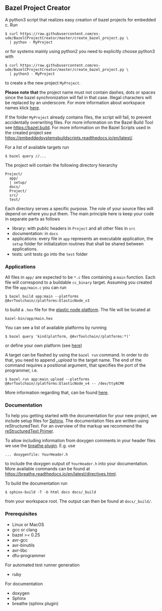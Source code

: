 Bazel Project Creator
---------

A python3 script that realizes easy creation of bazel projects
for embedded c. Run
```
$ curl https://raw.githubusercontent.com/es-ude/BazelCProjectCreator/master/create_bazel_project.py \
  | python - MyProject
```
or for systems mainly using python2 you need to explicitly choose python3 with 
```
$ curl https://raw.githubusercontent.com/es-ude/BazelCProjectCreator/master/create_bazel_project.py \
  | python3 - MyProject
```
to create a the new project `MyProject`.

**Please note that** the project name must not contain dashes, dots or spaces since the bazel synchronization will fail in that case. Illegal characters will be replaced by an underscore. For more information about workspace names klick [here](https://docs.bazel.build/versions/master/be/functions.html#workspace).

If the folder `MyProject` already contains files, the script will fail,
to prevent accidentally overwriting files.
For more information on the Bazel Build Tool see https://bazel.build.
For more information on the Bazel Scripts used in the created project see https://embeddedsystemsbuildscripts.readthedocs.io/en/latest/.

For a list of available targets run
```
$ bazel query //...
```

The project will contain the following directory hierarchy
```
Project/
  app/
  | setup/
  docs/
  Project/
  src/
  test/
```
Each directory serves a specific purpose.
The role of your source files will depend on where
you put them.
The main principle here is keep your code in separate
parts as follows
  * library: with public headers in `Project` and all other files in `src`
  * documentation: in `docs`
  * applications: every file in `app` represents an executable application,
    the `setup` folder for initialization routines that shall be shared between
    applications.
  * tests: unit tests go into the `test` folder

### Applications

All files in `app/` are expected to be `*.c` files
containing a `main` function. Each file will
correspond to a buildable `cc_binary` target.
Assuming you created the file `app/main.c` you can run
```
$ bazel build app:main --platforms @AvrToolchain//platforms:ElasticNode_v3
```
to build a `.hex` file for the [elastic node platform](https://github.com/es-ude?utf8=%E2%9C%93&q=ElasticNode&type=&language=). The file will be located at
```
bazel-bin/app/main.hex
```

You can see a list of available platforms
by running
```
$ bazel query 'kind(platform, @AvrToolchain//platforms:*)'
```
or define your own platform (see [here](https://embeddedsystemsbuildscripts.readthedocs.io/en/latest/Platforms.html))

A target can be flashed by using the `bazel run` command. In order to do that, you need to append _\_upload_ to the target name. The end of the command requires a positional argument, that specifies the port of the programmer, i.e.
```
$ bazel run app:main_upload --platforms @AvrToolchain//platforms:ElasticNode_v4 -- /dev/ttyACM0
```
More information regarding that, can be found [here](https://github.com/es-ude/EmbeddedSystemsBuildScripts#AvrToolchain).

### Documentation
To help you getting started with the documentation for your new project,
we include setup files for [Sphinx](http://www.sphinx-doc.org/en/master/).
The documentation files are written using reStructuredText.
For an overview of the markup we recommend the [reStructuredText Primer](http://www.sphinx-doc.org/en/master/usage/restructuredtext/basics.html).

To allow including information from doxygen comments in your header files we
use the [breathe plugin](https://breathe.readthedocs.io/en/latest/).
E.g. use
```
... doxygenfile: YourHeader.h
```
to include the doxygen output of `YourHeader.h` into your documentation.
More available commands can be found at https://breathe.readthedocs.io/en/latest/directives.html.

To build the documentation run
```
$ sphinx-build -T -b html docs docs/_build
```
from your workspace root. The output can then be found at `docs/_build/`.

### Prerequisites

* Linux or MacOS
* gcc or clang
* bazel >= 0.25
* avr-gcc
* avr-binutils
* avr-libc
* dfu-programmer

For automated test runner
generation
* ruby

For documentation
* doxygen
* Sphinx
* breathe (sphinx plugin)
